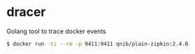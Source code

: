# dracer
Golang tool to trace docker events


```bash
$ docker run -ti --rm -p 9411:9411 qnib/plain-zipkin:2.4.0
```
